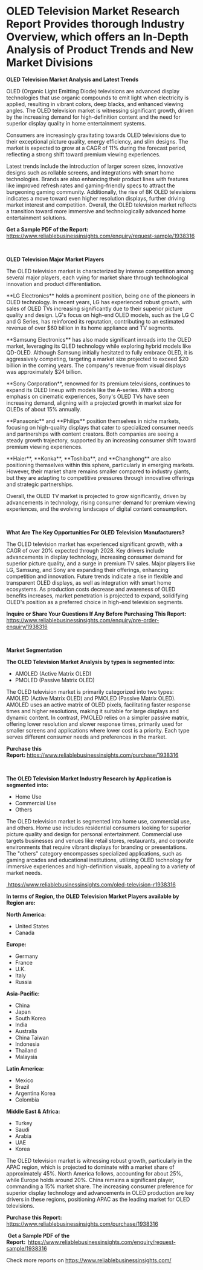 <p><h1>OLED Television Market Research Report Provides thorough Industry Overview, which offers an In-Depth Analysis of Product Trends and New Market Divisions</h1></p><p><strong>OLED Television Market Analysis and Latest Trends</strong></p>
<p><p>OLED (Organic Light Emitting Diode) televisions are advanced display technologies that use organic compounds to emit light when electricity is applied, resulting in vibrant colors, deep blacks, and enhanced viewing angles. The OLED television market is witnessing significant growth, driven by the increasing demand for high-definition content and the need for superior display quality in home entertainment systems. </p><p>Consumers are increasingly gravitating towards OLED televisions due to their exceptional picture quality, energy efficiency, and slim designs. The market is expected to grow at a CAGR of 11% during the forecast period, reflecting a strong shift toward premium viewing experiences. </p><p>Latest trends include the introduction of larger screen sizes, innovative designs such as rollable screens, and integrations with smart home technologies. Brands are also enhancing their product lines with features like improved refresh rates and gaming-friendly specs to attract the burgeoning gaming community. Additionally, the rise of 8K OLED televisions indicates a move toward even higher resolution displays, further driving market interest and competition. Overall, the OLED television market reflects a transition toward more immersive and technologically advanced home entertainment solutions.</p></p>
<p><strong>Get a Sample PDF of the Report:&nbsp;</strong> <a href="https://www.reliablebusinessinsights.com/enquiry/request-sample/1938316?utm_campaign=2224&utm_medium=2&utm_source=Github&utm_content=ia&utm_term=06022025&utm_id=oled-television">https://www.reliablebusinessinsights.com/enquiry/request-sample/1938316</a></p>
<p>&nbsp;</p>
<p><strong>OLED Television Major Market Players</strong></p>
<p><p>The OLED television market is characterized by intense competition among several major players, each vying for market share through technological innovation and product differentiation. </p><p>**LG Electronics** holds a prominent position, being one of the pioneers in OLED technology. In recent years, LG has experienced robust growth, with sales of OLED TVs increasing significantly due to their superior picture quality and design. LG's focus on high-end OLED models, such as the LG C and G Series, has reinforced its reputation, contributing to an estimated revenue of over $60 billion in its home appliance and TV segments.</p><p>**Samsung Electronics** has also made significant inroads into the OLED market, leveraging its QLED technology while exploring hybrid models like QD-OLED. Although Samsung initially hesitated to fully embrace OLED, it is aggressively competing, targeting a market size projected to exceed $20 billion in the coming years. The company's revenue from visual displays was approximately $24 billion.</p><p>**Sony Corporation**, renowned for its premium televisions, continues to expand its OLED lineup with models like the A-series. With a strong emphasis on cinematic experiences, Sony's OLED TVs have seen increasing demand, aligning with a projected growth in market size for OLEDs of about 15% annually.</p><p>**Panasonic** and **Philips** position themselves in niche markets, focusing on high-quality displays that cater to specialized consumer needs and partnerships with content creators. Both companies are seeing a steady growth trajectory, supported by an increasing consumer shift toward premium viewing experiences.</p><p>**Haier**, **Konka**, **Toshiba**, and **Changhong** are also positioning themselves within this sphere, particularly in emerging markets. However, their market share remains smaller compared to industry giants, but they are adapting to competitive pressures through innovative offerings and strategic partnerships. </p><p>Overall, the OLED TV market is projected to grow significantly, driven by advancements in technology, rising consumer demand for premium viewing experiences, and the evolving landscape of digital content consumption.</p></p>
<p>&nbsp;</p>
<p><strong>What Are The Key Opportunities For OLED Television Manufacturers?</strong></p>
<p><p>The OLED television market has experienced significant growth, with a CAGR of over 20% expected through 2028. Key drivers include advancements in display technology, increasing consumer demand for superior picture quality, and a surge in premium TV sales. Major players like LG, Samsung, and Sony are expanding their offerings, enhancing competition and innovation. Future trends indicate a rise in flexible and transparent OLED displays, as well as integration with smart home ecosystems. As production costs decrease and awareness of OLED benefits increases, market penetration is projected to expand, solidifying OLED's position as a preferred choice in high-end television segments.</p></p>
<p><strong>Inquire or Share Your Questions If Any Before Purchasing This Report:</strong> <a href="https://www.reliablebusinessinsights.com/enquiry/pre-order-enquiry/1938316?utm_campaign=2224&utm_medium=2&utm_source=Github&utm_content=ia&utm_term=06022025&utm_id=oled-television">https://www.reliablebusinessinsights.com/enquiry/pre-order-enquiry/1938316</a></p>
<p>&nbsp;</p>
<p><strong>Market Segmentation</strong></p>
<p><strong>The OLED Television Market Analysis by types is segmented into:</strong></p>
<p><ul><li>AMOLED (Active Matrix OLED)</li><li>PMOLED (Passive Matrix OLED)</li></ul></p>
<p><p>The OLED television market is primarily categorized into two types: AMOLED (Active Matrix OLED) and PMOLED (Passive Matrix OLED). AMOLED uses an active matrix of OLED pixels, facilitating faster response times and higher resolutions, making it suitable for large displays and dynamic content. In contrast, PMOLED relies on a simpler passive matrix, offering lower resolution and slower response times, primarily used for smaller screens and applications where lower cost is a priority. Each type serves different consumer needs and preferences in the market.</p></p>
<p><strong>Purchase this Report:&nbsp;</strong><a href="https://www.reliablebusinessinsights.com/purchase/1938316?utm_campaign=2224&utm_medium=2&utm_source=Github&utm_content=ia&utm_term=06022025&utm_id=oled-television">https://www.reliablebusinessinsights.com/purchase/1938316</a></p>
<p>&nbsp;</p>
<p><strong>The OLED Television Market Industry Research by Application is segmented into:</strong></p>
<p><ul><li>Home Use</li><li>Commercial Use</li><li>Others</li></ul></p>
<p><p>The OLED television market is segmented into home use, commercial use, and others. Home use includes residential consumers looking for superior picture quality and design for personal entertainment. Commercial use targets businesses and venues like retail stores, restaurants, and corporate environments that require vibrant displays for branding or presentations. The "others" category encompasses specialized applications, such as gaming arcades and educational institutions, utilizing OLED technology for immersive experiences and high-definition visuals, appealing to a variety of market needs.</p></p>
<p><a href="https://www.reliablebusinessinsights.com/oled-television-r1938316?utm_campaign=2224&utm_medium=2&utm_source=Github&utm_content=ia&utm_term=06022025&utm_id=oled-television">&nbsp;https://www.reliablebusinessinsights.com/oled-television-r1938316</a></p>
<p><strong>In terms of Region, the OLED Television Market Players available by Region are:</strong></p>
<p>
    <p> <strong> North America: </strong>
        <ul>
            <li>United States</li>
            <li>Canada</li>
        </ul>
        </p> 
    <p> <strong> Europe: </strong>
        <ul>
            <li>Germany</li>
            <li>France</li>
            <li>U.K.</li>
            <li>Italy</li>
            <li>Russia</li>
        </ul>
        </p> 
    <p> <strong> Asia-Pacific: </strong>
        <ul>
            <li>China</li>
            <li>Japan</li>
            <li>South Korea</li>
            <li>India</li>
            <li>Australia</li>
            <li>China Taiwan</li>
            <li>Indonesia</li>
            <li>Thailand</li>
            <li>Malaysia</li>
        </ul>
        </p> 
    <p> <strong> Latin America: </strong>
        <ul>
            <li>Mexico</li>
            <li>Brazil</li>
            <li>Argentina Korea</li>
            <li>Colombia</li>
        </ul>
        </p> 
    <p> <strong> Middle East & Africa: </strong>
        <ul>
            <li>Turkey</li>
            <li>Saudi</li>
            <li>Arabia</li>
            <li>UAE</li>
            <li>Korea</li>
        </ul>
    </p>
    </p>
<p><p>The OLED television market is witnessing robust growth, particularly in the APAC region, which is projected to dominate with a market share of approximately 45%. North America follows, accounting for about 25%, while Europe holds around 20%. China remains a significant player, commanding a 15% market share. The increasing consumer preference for superior display technology and advancements in OLED production are key drivers in these regions, positioning APAC as the leading market for OLED televisions.</p></p>
<p><strong>Purchase this Report: </strong><a href="https://www.reliablebusinessinsights.com/purchase/1938316?utm_campaign=2224&utm_medium=2&utm_source=Github&utm_content=ia&utm_term=06022025&utm_id=oled-television">https://www.reliablebusinessinsights.com/purchase/1938316</a></p>
<p>&nbsp;<strong>Get a Sample PDF of the Report:&nbsp;&nbsp;</strong><a href="https://www.reliablebusinessinsights.com/enquiry/request-sample/1938316?utm_campaign=2224&utm_medium=2&utm_source=Github&utm_content=ia&utm_term=06022025&utm_id=oled-television">https://www.reliablebusinessinsights.com/enquiry/request-sample/1938316</a></p>
<p><strong></strong></p>
<p>Check more reports on <a href="https://www.reliablebusinessinsights.com/?utm_campaign=2224&utm_medium=2&utm_source=Github&utm_content=ia&utm_term=06022025&utm_id=oled-television">https://www.reliablebusinessinsights.com/</a></p>
